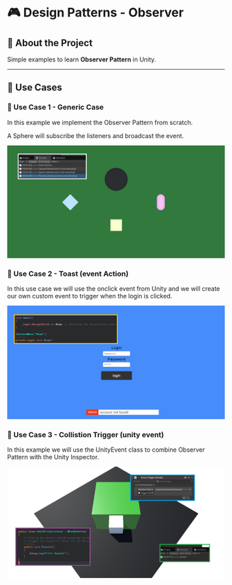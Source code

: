 # 🎮 Design Patterns - Observer

## 🧠 About the Project

Simple examples to learn **Observer Pattern** in Unity.

---

## 🧪 Use Cases

### 🧩 Use Case 1 - Generic Case

In this example we implement the Observer Pattern from scratch.

A Sphere will subscribe the listeners and broadcast the event.

![Command Pattern Preview 1](Images/observer_pattern_preview1.png)

### 🧩 Use Case 2 - Toast (event Action)

In this use case we will use the onclick event from Unity and we will create our own custom event to trigger when the login is clicked.

![Command Pattern Preview 2](Images/observer_pattern_preview2.png)

### 🧩 Use Case 3 - Collistion Trigger (unity event)

In this example we will use the UnityEvent class to combine Observer Pattern with the Unity Inspector.

![img](Images/observer_pattern_preview3.png)
